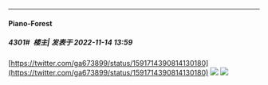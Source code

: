 

*****

####  Piano-Forest  
##### 4301#         楼主| 发表于 2022-11-14 13:59

[https://twitter.com/ga673899/status/1591714390814130180](https://twitter.com/ga673899/status/1591714390814130180)
<img src="https://p.sda1.dev/8/fc63125a0d0a181a467b698ad9d0ebf6/illust_102773191_20221114_135834.jpg" referrerpolicy="no-referrer">
<img src="https://p.sda1.dev/8/3a93dc40798a74555a1b13fbfb4a63b7/illust_102773191_20221114_135835.jpg" referrerpolicy="no-referrer">

